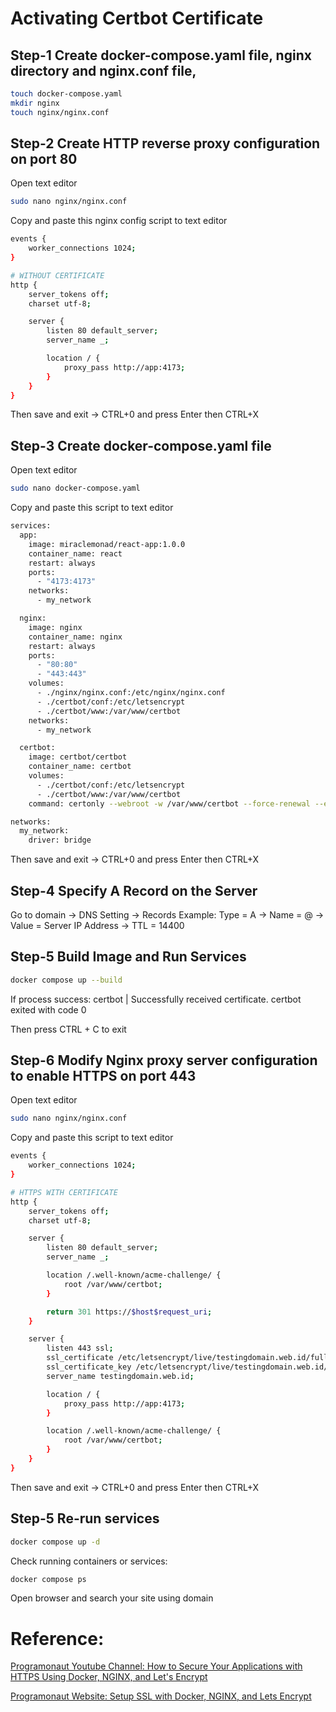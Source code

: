 # Activating Certbot Certificate

## Step-1 Create docker-compose.yaml file, nginx directory and nginx.conf file,

```bash
touch docker-compose.yaml
mkdir nginx
touch nginx/nginx.conf
```

## Step-2 Create HTTP reverse proxy configuration on port 80

Open text editor

```bash
sudo nano nginx/nginx.conf
```

Copy and paste this nginx config script to text editor

```bash
events {
    worker_connections 1024;
}

# WITHOUT CERTIFICATE
http {
    server_tokens off;
    charset utf-8;

    server {
        listen 80 default_server;
        server_name _;

        location / {
            proxy_pass http://app:4173;
        }
    }
}
```

Then save and exit -> CTRL+0 and press Enter then CTRL+X

## Step-3 Create docker-compose.yaml file

Open text editor

```bash
sudo nano docker-compose.yaml
```

Copy and paste this script to text editor

```bash
services:
  app:
    image: miraclemonad/react-app:1.0.0
    container_name: react
    restart: always
    ports:
      - "4173:4173"
    networks:
      - my_network

  nginx:
    image: nginx
    container_name: nginx
    restart: always
    ports:
      - "80:80"
      - "443:443"
    volumes:
      - ./nginx/nginx.conf:/etc/nginx/nginx.conf
      - ./certbot/conf:/etc/letsencrypt
      - ./certbot/www:/var/www/certbot
    networks:
      - my_network

  certbot:
    image: certbot/certbot
    container_name: certbot
    volumes:
      - ./certbot/conf:/etc/letsencrypt
      - ./certbot/www:/var/www/certbot
    command: certonly --webroot -w /var/www/certbot --force-renewal --email noreplyr38@gmail.com -d testingdomain.web.id --agree-tos

networks:
  my_network:
    driver: bridge
```

Then save and exit -> CTRL+0 and press Enter then CTRL+X

## Step-4 Specify A Record on the Server

Go to domain -> DNS Setting -> Records
Example: Type = A -> Name = @ -> Value = Server IP Address -> TTL = 14400

## Step-5 Build Image and Run Services

```bash
docker compose up --build
```

If process success:
certbot | Successfully received certificate.
certbot exited with code 0

Then press CTRL + C to exit

## Step-6 Modify Nginx proxy server configuration to enable HTTPS on port 443

Open text editor

```bash
sudo nano nginx/nginx.conf
```

Copy and paste this script to text editor

```bash
events {
    worker_connections 1024;
}

# HTTPS WITH CERTIFICATE
http {
    server_tokens off;
    charset utf-8;

    server {
        listen 80 default_server;
        server_name _;

        location /.well-known/acme-challenge/ {
            root /var/www/certbot;
        }

        return 301 https://$host$request_uri;
    }

    server {
        listen 443 ssl;
        ssl_certificate /etc/letsencrypt/live/testingdomain.web.id/fullchain.pem;
        ssl_certificate_key /etc/letsencrypt/live/testingdomain.web.id/privkey.pem;
        server_name testingdomain.web.id;

        location / {
            proxy_pass http://app:4173;
        }

        location /.well-known/acme-challenge/ {
            root /var/www/certbot;
        }
    }
}
```

Then save and exit -> CTRL+0 and press Enter then CTRL+X

## Step-5 Re-run services

```bash
docker compose up -d
```

Check running containers or services:

```bash
docker compose ps
```

Open browser and search your site using domain

# Reference:

[Programonaut Youtube Channel: How to Secure Your Applications with HTTPS Using Docker, NGINX, and Let's Encrypt](https://youtu.be/J9jKKeV1XVE)

[Programonaut Website: Setup SSL with Docker, NGINX, and Lets Encrypt](https://www.programonaut.com/setup-ssl-with-docker-nginx-and-lets-encrypt/)
